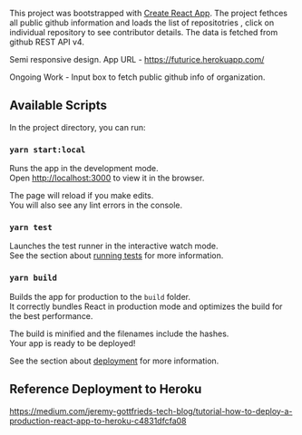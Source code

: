 This project was bootstrapped with [Create React App](https://github.com/facebook/create-react-app).
The project fethces all public github information and loads the list of repositotries , click on individual repository to see contributor details.
The data is fetched from github REST API v4.

Semi responsive design. 
App URL - https://futurice.herokuapp.com/

Ongoing Work - Input box to fetch public github info of organization.

## Available Scripts

In the project directory, you can run:

### `yarn start:local`

Runs the app in the development mode.<br />
Open [http://localhost:3000](http://localhost:3000) to view it in the browser.

The page will reload if you make edits.<br />
You will also see any lint errors in the console.

### `yarn test`

Launches the test runner in the interactive watch mode.<br />
See the section about [running tests](https://facebook.github.io/create-react-app/docs/running-tests) for more information.

### `yarn build`

Builds the app for production to the `build` folder.<br />
It correctly bundles React in production mode and optimizes the build for the best performance.

The build is minified and the filenames include the hashes.<br />
Your app is ready to be deployed!

See the section about [deployment](https://facebook.github.io/create-react-app/docs/deployment) for more information.

## Reference Deployment to Heroku

https://medium.com/jeremy-gottfrieds-tech-blog/tutorial-how-to-deploy-a-production-react-app-to-heroku-c4831dfcfa08
